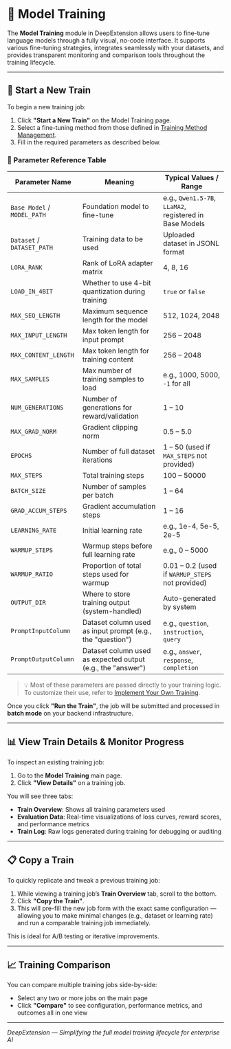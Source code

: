 
# 🧠 Model Training

The **Model Training** module in DeepExtension allows users to fine-tune language models through a fully visual, no-code interface. It supports various 
fine-tuning strategies, integrates seamlessly with your datasets, and provides transparent monitoring and comparison tools throughout the training 
lifecycle.

---

## 🚀 Start a New Train

To begin a new training job:

1. Click **"Start a New Train"** on the Model Training page.
2. Select a fine-tuning method from those defined in [Training Method Management](training-methods.md).
3. Fill in the required parameters as described below.

### 🧾 Parameter Reference Table

| **Parameter Name**     | **Meaning**                                                | **Typical Values / Range**                             |
|------------------------|------------------------------------------------------------|--------------------------------------------------------|
| `Base Model` / `MODEL_PATH` | Foundation model to fine-tune                          | e.g., `Qwen1.5-7B`, `LLaMA2`, registered in Base Models |
| `Dataset` / `DATASET_PATH` | Training data to be used                                | Uploaded dataset in JSONL format                       |
| `LORA_RANK`            | Rank of LoRA adapter matrix                                | 4, 8, 16                                               |
| `LOAD_IN_4BIT`         | Whether to use 4-bit quantization during training          | `true` or `false`                                      |
| `MAX_SEQ_LENGTH`       | Maximum sequence length for the model                      | 512, 1024, 2048                                        |
| `MAX_INPUT_LENGTH`     | Max token length for input prompt                          | 256 – 2048                                             |
| `MAX_CONTENT_LENGTH`   | Max token length for training content                      | 256 – 2048                                             |
| `MAX_SAMPLES`          | Max number of training samples to load                     | e.g., 1000, 5000, `-1` for all                         |
| `NUM_GENERATIONS`      | Number of generations for reward/validation                | 1 – 10                                                 |
| `MAX_GRAD_NORM`        | Gradient clipping norm                                     | 0.5 – 5.0                                              |
| `EPOCHS`               | Number of full dataset iterations                          | 1 – 50    (used if `MAX_STEPS` not provided)           |
| `MAX_STEPS`            | Total training steps                                       | 100 – 50000                                            |
| `BATCH_SIZE`           | Number of samples per batch                                | 1 – 64                                                 |
| `GRAD_ACCUM_STEPS`     | Gradient accumulation steps                                | 1 – 16                                                 |
| `LEARNING_RATE`        | Initial learning rate                                      | e.g., 1e-4, 5e-5, 2e-5                                 |
| `WARMUP_STEPS`         | Warmup steps before full learning rate                     | e.g., 0 – 5000                                         |
| `WARMUP_RATIO`         | Proportion of total steps used for warmup                  | 0.01 – 0.2 (used if `WARMUP_STEPS` not provided)       |
| `OUTPUT_DIR`           | Where to store training output (system-handled) | Auto-generated by system                              |
| `PromptInputColumn`        | Dataset column used as input prompt (e.g., the "question")         | e.g., `question`, `instruction`, `query`               |
| `PromptOutputColumn`       | Dataset column used as expected output (e.g., the "answer")        | e.g., `answer`, `response`, `completion`               |

> 💡 Most of these parameters are passed directly to your training logic. To customize their use, refer to [Implement Your Own Training](../developer/implement-own-ai-training.md).


Once you click **"Run the Train"**, the job will be submitted and processed in **batch mode** on your backend infrastructure.

---

## 📊 View Train Details & Monitor Progress

To inspect an existing training job:

1. Go to the **Model Training** main page.
2. Click **"View Details"** on a training job.

You will see three tabs:

- **Train Overview**: Shows all training parameters used
- **Evaluation Data**: Real-time visualizations of loss curves, reward scores, and performance metrics
- **Train Log**: Raw logs generated during training for debugging or auditing

---

## 📋 Copy a Train

To quickly replicate and tweak a previous training job:

1. While viewing a training job’s **Train Overview** tab, scroll to the bottom.
2. Click **"Copy the Train"**.
3. This will pre-fill the new job form with the exact same configuration — allowing you to make minimal changes (e.g., dataset or learning rate) and run 
a comparable training job immediately.

This is ideal for A/B testing or iterative improvements.

---

## 📈 Training Comparison

You can compare multiple training jobs side-by-side:

- Select any two or more jobs on the main page
- Click **"Compare"** to see configuration, performance metrics, and outcomes all in one view

---

*DeepExtension — Simplifying the full model training lifecycle for enterprise AI*

